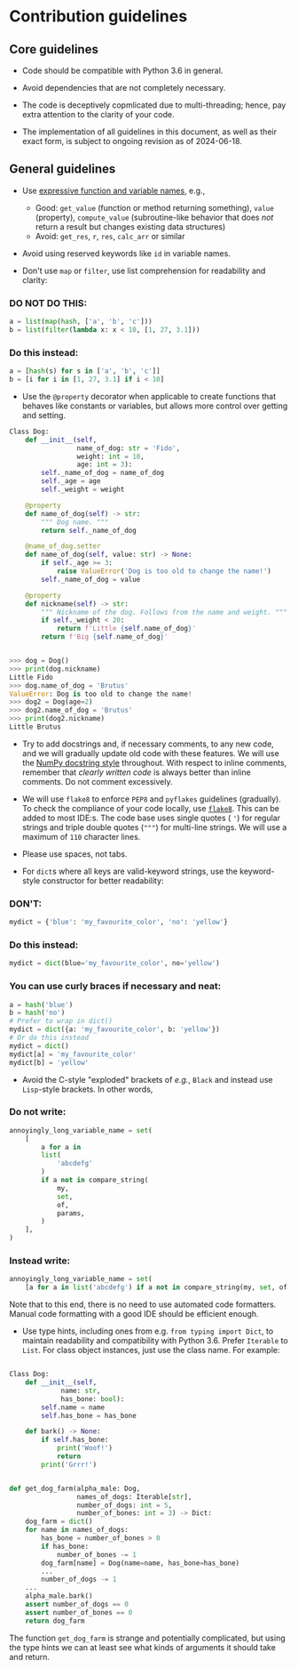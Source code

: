 # Contribution guidelines

## Core guidelines

* Code should be compatible with Python 3.6 in general.

* Avoid dependencies that are not completely necessary.

* The code is deceptively copmlicated due to multi-threading; hence, pay extra attention to the clarity of your code.

* The implementation of all guidelines in this document, as well as their exact form, is subject to ongoing revision as of 2024-06-18.

## General guidelines

* Use [expressive function and variable names](https://xkcd.com/910/), e.g.,
  * Good: `get_value` (function or method returning something), `value` (property), `compute_value` (subroutine-like behavior that does *not* return a result but changes existing data structures)
  * Avoid: `get_res`, `r`, `res`, `calc_arr` or similar

* Avoid using reserved keywords like `id` in variable names.

* Don't use `map` or `filter`, use list comprehension for readability and clarity:

### DO NOT DO THIS:

```python
a = list(map(hash, ['a', 'b', 'c']))
b = list(filter(lambda x: x < 10, [1, 27, 3.1]))
```

### Do this instead:

```python
a = [hash(s) for s in ['a', 'b', 'c']]
b = [i for i in [1, 27, 3.1] if i < 10]
```

* Use the `@property` decorator when applicable to create functions that behaves like constants or variables,
but allows more control over getting and setting.

```python
Class Dog:
    def __init__(self,
                 name_of_dog: str = 'Fido',
                 weight: int = 10,
                 age: int = 3):
        self._name_of_dog = name_of_dog
        self._age = age
        self._weight = weight

    @property
    def name_of_dog(self) -> str:
        """ Dog name. """
        return self._name_of_dog

    @name_of_dog.setter
    def name_of_dog(self, value: str) -> None:
        if self._age >= 3:
            raise ValueError('Dog is too old to change the name!')
        self._name_of_dog = value

    @property
    def nickname(self) -> str:
        """ Nickname of the dog. Follows from the name and weight. """
        if self._weight < 20:
            return f'Little {self.name_of_dog}'
        return f'Big {self.name_of_dog}'


>>> dog = Dog()
>>> print(dog.nickname)
Little Fido
>>> dog.name_of_dog = 'Brutus'
ValueError: Dog is too old to change the name!
>>> dog2 = Dog(age=2)
>>> dog2.name_of_dog = 'Brutus'
>>> print(dog2.nickname)
Little Brutus
```

* Try to add docstrings and, if necessary comments, to any new code, and we will gradually update old code with these features.
  We will use the [NumPy docstring style](http://sphinxcontrib-napoleon.readthedocs.io/en/latest/example_numpy.html) throughout.
  With respect to inline comments, remember that _clearly written code_ is always better than inline comments. Do not comment excessively.

* We will use `flake8` to enforce `PEP8` and `pyflakes` guidelines (gradually).
  To check the compliance of your code locally, use [`flake8`](https://flake8.pycqa.org/). This can be added to most IDE:s.
  The code base uses single quotes ( `'`) for regular strings and triple double quotes (`"""`) for multi-line strings.
  We will use a maximum of `110` character lines.

* Please use spaces, not tabs.

* For `dict`s where all keys are valid-keyword strings, use the keyword-style constructor for better readability:

### DON'T:
```python
mydict = {'blue': 'my_favourite_color', 'no': 'yellow'}
```

### Do this instead:
```python
mydict = dict(blue='my_favourite_color', no='yellow')
```

### You can use curly braces if necessary and neat:

```python
a = hash('blue')
b = hash('no')
# Prefer to wrap in dict()
mydict = dict({a: 'my_favourite_color', b: 'yellow'})
# Or do this instead
mydict = dict()
mydict[a] = 'my_favourite_color'
mydict[b] = 'yellow'
```

* Avoid the C-style "exploded" brackets of _e.g._, `Black` and instead use `Lisp`-style brackets. In other words,

### Do not write:
```python
annoyingly_long_variable_name = set(
    [
        a for a in
        list(
            'abcdefg'
        )
        if a not in compare_string(
            my,
            set,
            of,
            params,
        )
    ],
)
```

### Instead write:
```python
annoyingly_long_variable_name = set(
    [a for a in list('abcdefg') if a not in compare_string(my, set, of, params)])
```

Note that to this end, there is no need to use automated code formatters. Manual code formatting with a good IDE should be efficient enough.

* Use type hints, including ones from e.g. `from typing import Dict`, to maintain readability and compatibility with Python 3.6.
Prefer `Iterable` to `List`. For class object instances, just use the class name. For example:

```python

Class Dog:
    def __init__(self,
             name: str,
             has_bone: bool):
        self.name = name
        self.has_bone = has_bone

    def bark() -> None:
        if self.has_bone:
            print('Woof!')
            return
        print('Grrr!')


def get_dog_farm(alpha_male: Dog,
                 names_of_dogs: Iterable[str],
                 number_of_dogs: int = 5,
                 number_of_bones: int = 3) -> Dict:
    dog_farm = dict()
    for name in names_of_dogs:
        has_bone = number_of_bones > 0
        if has_bone:
            number_of_bones -= 1
        dog_farm[name] = Dog(name=name, has_bone=has_bone)
        ...
        number_of_dogs -= 1
    ...
    alpha_male.bark()
    assert number_of_dogs == 0
    assert number_of_bones == 0
    return dog_farm
```

The function `get_dog_farm` is strange and potentially complicated, but using the type hints we can at least see what kinds of arguments it should take and return.
